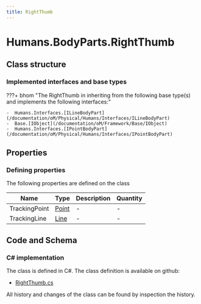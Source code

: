 ```yaml
---
title: RightThumb
---
```


# Humans.BodyParts.RightThumb



## Class structure

### Implemented interfaces and base types

???+ bhom "The RightThumb in inheriting from the following base type(s) and implements the following interfaces:"

    -  Humans.Interfaces.[ILineBodyPart](/documentation/oM/Physical/Humans/Interfaces/ILineBodyPart)
    -  Base.[IObject](/documentation/oM/Framework/Base/IObject)
    -  Humans.Interfaces.[IPointBodyPart](/documentation/oM/Physical/Humans/Interfaces/IPointBodyPart)


## Properties



### Defining properties

The following properties are defined on the class

| Name             | Type             | Description      | Quantity         |
|------------------|------------------|------------------|------------------|
| TrackingPoint | [Point](/documentation/oM/Dimensional/Geometry/Point) | - | - |
| TrackingLine | [Line](/documentation/oM/Dimensional/Geometry/Line) | - | - |


## Code and Schema

### C# implementation

The class is defined in C#. The class definition is available on github:

- [RightThumb.cs](https://github.com/BHoM/BHoM/blob/develop/Humans_oM/BodyParts\RightThumb.cs)

All history and changes of the class can be found by inspection the history.
